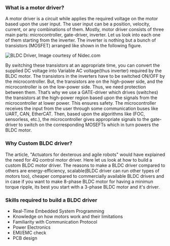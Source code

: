 ### What is a motor driver? 

A motor driver is a circuit while applies the required voltage on the motor based upon the user input. The user input can be a position, velocity, current, or any combinations of them. Mostly, motor driver consists of three main parts: microcontroller, gate-driver, inverter. Let us look into each one of them starting from the inverter. The inverter is nothing but a bunch of transistors (MOSFET) arranged like shown in the following figure. 

![BLDC Driver, Image courtesy of Nidec.com](https://ajaygunalan.github.io/projects/asset/past/bldc/bldc_driver.png)

 By switching these transistors at an appropriate time, you can convert the supplied DC voltage into Variable AC voltage(thus inverter) required by the BLDC motor. The transistors in the inverters have to be switched ON/OFF by the microcontroller. But, the transistors are on the high-power side, and the microcontroller is on the low-power side. Thus, we need protection between them. That’s why we use a GATE-driver which drives (switches) the transistors at the high-power region based upon the signals from the microcontroller at lower power. This ensures safety. The microcontroller receives the input from the user through some communication buses like UART, CAN, EtherCAT. Then, based upon the algorithms like (FOC, sensorless, etc.), the microcontroller gives appropriate signals to the gate-driver to switch on the corresponding MOSEFTs which in turn powers the BLDC motor.  


### Why Custom BLDC driver? 

 The article, "Actuators for dexterous and agile robots" would have explained the need for 4Q control motor driver. Here let us look at how to build a custom BLDC motor driver. The reasons to make a BLDC driver compared to others are energy-efficiency, scalable(BLDC driver can run other types of motors too), cheaper compared to commercially available BLDC drivers and in case if you want to make 8-phase BLDC motor for having a minimun torque ripple, its best you start with a 3-phase BLDC motor and it's driver.



### Skills required to build a BLDC driver 

- Real-Time Embedded System Programming
- Knowledge on how motors work and their limitations
- Familiarity with Communication Protocol
- Power Electronics
- EMI/EMC check
- PCB design

